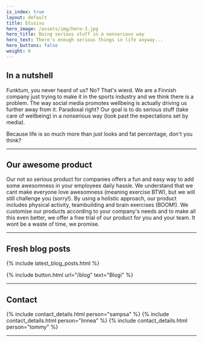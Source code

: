 ```yaml
---
is_index: true
layout: default
title: Etusivu
hero_image: /assets/img/hero-3.jpg
hero_title: Doing serious stuff in a nonserious way
hero_text: There's enough serious things in life anyway...
hero_buttons: false
weight: 0
---
```


## In a nutshell 

Funktum, you never heard of us? No? That's wierd. We are a Finnish company just trying to make it in the sports industry and we think there is a problem. The way social media promotes wellbeing is actually driving us further away from it. Paradoxal right? Our goal is to do serious stuff (take care of wellbeing) in a nonserious way (look past the expectations set by media).

Because life is so much more than just looks and fat percentage, don't you think?

---

## Our awesome product

Our not so serious product for companies offers a fun and easy way to add some awesomness in your employees daily hassle. We understand that we cant make everyone love awesomness (meaning exercise BTW), but we will still challenge you (sorry!). By using a holistic approach, our product includes physical activity, teambuilding and brain exercises (BOOM!). We customise our products according to your company's needs and to make all this even better, we offer a free trial of our product for you and your team. It wont be a waste of time, we promise. 

---

## Fresh blog posts

{% include latest_blog_posts.html %}

{% include button.html url="/blog" text="Blogi" %}


<!--
## Asiakaskokemuksia
--
#### [Mari N](/asiakaskokemukset/)
--
>Halusin itselleni salikaveriksi Personal Trainerin, koska olin kärsinyt selkäkivuista sekä niska-hartiaseudun kivuista pitkään. Kävin kyllä kuntosalilla ja liikuin muutenkin, mutta epäilin, että teen jotain väärin, kun vaivat eivät lähde ja tuntui, että harjoittelu ei etene.
--
#### [Jaana H](/asiakaskokemukset/#jaana-h)
--
>Funktumin Sampsan kanssa treeni Aviapoliksen Fressissä on joka kerta sekä piristävää, motivoivaa, haasteellista että hauskaa. Sampsan ohjeiden mukaan olen pitkälti päässyt “irti laitteista”. Olemme keskittyneet käsilläseisontaan, leuanvetoihin ja erilaisiin oman kehon painoa ja vastusta hyödyntäviin - ja kehon kuuntelua edellyttäviin - harjoituksiin.
--
{% include button.html url="/asiakaskokemukset/" text="Kaikki asiakaskokemukset" %} 
-->
---

## Contact

{% include contact_details.html person="sampsa" %}
{% include contact_details.html person="linnea" %}
{% include contact_details.html person="tommy" %}

---

